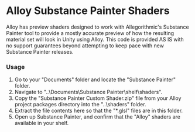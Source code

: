 # Alloy Substance Painter Shaders
Alloy has preview shaders designed to work with Allegorithmic's Substance Painter tool to provide a mostly accurate preview of how the resulting material set will look in Unity using Alloy. This code is provided AS IS with no support guarantees beyond attempting to keep pace with new Substance Painter releases.

### Usage

1. Go to your "Documents" folder and locate the "Substance Painter" folder.
2. Navigate to "..\Documents\Substance Painter\shelf\shaders".
3. Copy the "Substance Painter Custom Shader.zip" file from your Alloy project packages directory into the "..\shaders" folder.
4. Extract the file contents here so that the "*.glsl" files are in this folder.
5. Open up Substance Painter, and confirm that the "Alloy" shaders are available in your shelf.
